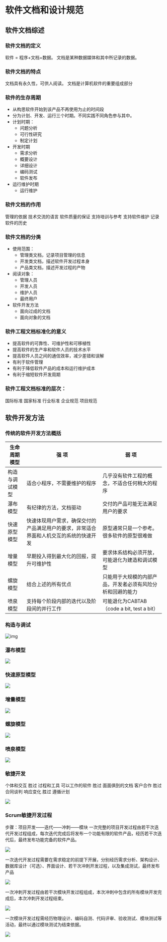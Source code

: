 # 软件文档和设计规范

## **软件文档综述**

### 软件文档的定义

软件 = 程序+文档+数据。 文档是某种数据媒体和其中所记录的数据。

### 软件文档的特点

文档具有永久性，可供人阅读。 文档是计算机软件的重要组成部分

### 软件的生存周期

- 从构思软件开始到该产品不再使用为止的时间段
- 分为计划、开发、运行三个时期。不同实践不同角色参与其中。
- 计划时期：
  - 问题分析
  - 可行性研究
  - 制定计划
- 开发时期
  - 需求分析
  - 概要设计
  - 详细设计
  - 编码测试
  - 软件发布
- 运行维护时期
  - 运行维护

### 软件文档的作用

管理的依据 技术交流的语言 软件质量的保证 支持培训与参考 支持软件维护 记录软件的历史

### 软件文档的分类

- 使用范围：
  - 管理类文档，记录项目管理的信息
  - 开发类文档，描述软件开发过程本身
  - 产品类文档，描述开发过程的产物
- 阅读对象：
  - 管理人员
  - 开发人员
  - 维护人员
  - 最终用户
- 软件开发方法
  - 面向过成的文档
  - 面向对象的文档

### 软件工程文档标准化的意义

- 提高软件的可靠性、可维护性和可移植性
- 提高软件的生产率和软件人员的技术水平
- 提高软件人员之间的通信效率，减少差错和误解
- 有利于软件管理
- 有利于降低软件产品的成本和运行维护成本
- 有利于缩短软件开发周期

### 软件工程文档标准的层次：

国际标准 国家标准 行业标准 企业规范 项目规范



## **软件开发方法**

### 传统的软件开发方法概括

| 生命周期模型   | 强  项                                                       | 弱  项                                                     |
| -------------- | ------------------------------------------------------------ | ---------------------------------------------------------- |
| 构造与调试模型 | 适合小程序，不需要维护的程序                                 | 几乎没有软件工程的概念，不适合任何稍大的程序               |
| 瀑布模型       | 有纪律的方法，文档驱动                                       | 交付的产品可能无法满足用户的要求                           |
| 快速原型模型   | 快速体现用户需求，确保交付的产品满足用户的要求，非常适合界面和人机交互的系统的快速开发 | 原型通常只是一个参考。很多软件的原型很难做                 |
| 增量模型       | 早期投入得到最大化的回报，提升可维护性                       | 要求体系结构必须开放，可能退化为建造和调试模型             |
| 螺旋模型       | 结合上述的所有优点                                           | 只能用于大规模的内部产品，开发者必须有风险分析和回避的能力 |
| 喷泉模型       | 支持每个阶段内部的迭代以及阶段间的并行工作                   | 可能退化为CABTAB（code a bit, test a bit）                 |

### 构造与调试

![img](../picture/2021-03-08-21-30-24.png)

### 瀑布模型

![](../picture/2021-03-08-21-30-38.png)

### 快速原型模型

![](../picture/2021-03-08-21-30-56.png)

### 增量模型

![](../picture/2021-03-08-21-31-42.png)

### 螺旋模型

![](../picture/2021-03-08-21-31-23.png)

### 喷泉模型

![](../picture/2021-03-08-21-32-15.png)

### 敏捷开发

个体和交互 胜过 过程和工具 可以工作的软件 胜过 面面俱到的文档 客户合作 胜过 合同谈判 响应变化 胜过 遵循计划

![](../picture/2021-03-08-21-32-30.png)

### Scrum敏捷开发过程

步骤：项目开发——迭代——冲刺——模块 一次完整的项目开发过程由若干次迭代开发过程组成，每次迭代完成后将发布一个功能有限的软件产品，经历若干次迭代后，最终发布功能完备的软件产品。

![](../picture/2021-03-08-21-32-53.png)

一次迭代开发过程需要在需求稳定的前提下开展，分别经历需求分析、架构设计、数据库设计（可选）、界面设计、若干次冲刺开发过程，以及集成测试，最终发布产品

![](../picture/2021-03-08-21-33-09.png)

一次冲刺开发过程由若干次模块开发过程组成，本次冲刺中包含的所有模块开发完成后，本次冲刺开发过程结束。

![](../picture/2021-03-08-21-33-26.png)

一次模块开发过程需经历物理设计、编码自测、代码评审、验收测试、模块测试等活动，最终以通过模块测试为结束依据。

![](../picture/2021-03-08-21-33-46.png)






